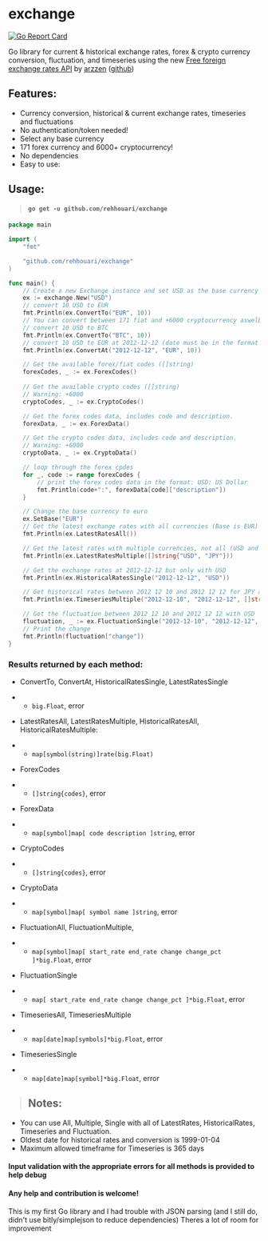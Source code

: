 # exchange
[![Go Report Card](https://goreportcard.com/badge/github.com/rehhouari/exchange)](https://goreportcard.com/report/github.com/rehhouari/exchange)

Go library for current & historical exchange rates, forex & crypto currency conversion, fluctuation, and timeseries using the new [Free foreign exchange rates API](https://exchangerate.host/#/) by [arzzen](https://github.com/arzzen/) ([github](https://github.com/arzzen/exchangerate.host))

## Features:
- Currency conversion, historical & current exchange rates, timeseries and fluctuations
- No authentication/token needed!
- Select any base currency
- 171 forex currency and 6000+ cryptocurrency!
- No dependencies
- Easy to use:

## Usage:

> #### `go get -u github.com/rehhouari/exchange` 

```go
package main

import (
	"fmt"

	"github.com/rehhouari/exchange"
)

func main() {
	// Create a new Exchange instance and set USD as the base currency for the exchange rates and conversion
	ex := exchange.New("USD")
	// convert 10 USD to EUR
	fmt.Println(ex.ConvertTo("EUR", 10))
	// You can convert between 171 fiat and +6000 cryptocurrency aswelL!
	// convert 10 USD to BTC
	fmt.Println(ex.ConvertTo("BTC", 10))
	// convert 10 USD to EUR at 2012-12-12 (date must be in the format YYYY-MM-DD)
	fmt.Println(ex.ConvertAt("2012-12-12", "EUR", 10))

	// Get the available forex/fiat codes ([]string)
	forexCodes, _ := ex.ForexCodes()
	
	// Get the available crypto codes ([]string)
	// Warning: +6000
	cryptoCodes, _ := ex.CryptoCodes()

	// Get the forex codes data, includes code and description.
	forexData, _ := ex.ForexData()

	// Get the crypto codes data, includes code and description.
	// Warning: +6000
	cryptoData, _ := ex.CryptoData()

	// loop through the forex cpdes
	for _, code := range forexCodes {
		// print the forex codes data in the format: USD: US Dollar
		fmt.Println(code+":", forexData[code]["description"])
	}

	// Change the base currency to euro
	ex.SetBase("EUR")
	// Get the latest exchange rates with all currencies (Base is EUR)
	fmt.Println(ex.LatestRatesAll())

	// Get the latest rates with multiple currencies, not all (USD and JPY only)
	fmt.Println(ex.LatestRatesMultiple([]string{"USD", "JPY"}))

	// Get the exchange rates at 2012-12-12 but only with USD
	fmt.Println(ex.HistoricalRatesSingle("2012-12-12", "USD"))

	// Get historical rates between 2012 12 10 and 2012 12 12 for JPY and GBP
	fmt.Println(ex.TimeseriesMultiple("2012-12-10", "2012-12-12", []string{"USD", "JPY"}))

	// Get the fluctuation between 2012 12 10 and 2012 12 12 with USD
	fluctuation, _ := ex.FluctuationSingle("2012-12-10", "2012-12-12", "USD")
	// Print the change
	fmt.Println(fluctuation["change"])
}

```

### Results returned by each method:
- ConvertTo, ConvertAt, HistoricalRatesSingle, LatestRatesSingle
- - `big.Float`, error
- LatestRatesAll, LatestRatesMultiple, HistoricalRatesAll, HistoricalRatesMultiple:
- - `map[symbol(string)]rate(big.Float)`
- ForexCodes
- - `[]string{codes}`, error
- ForexData
- - `map[symbol]map[
    code
    description
]string`, error
- CryptoCodes
- - `[]string{codes}`, error
- CryptoData
- - `map[symbol]map[
    symbol
    name
]string`, error
- FluctuationAll, FluctuationMultiple,
- - `map[symbol]map[
    start_rate
    end_rate
    change
    change_pct
]*big.Float`, error
- FluctuationSingle
- - `map[
    start_rate
    end_rate
    change
    change_pct
]*big.Float`, error

- TimeseriesAll, TimeseriesMultiple
- - `map[date]map[symbols]*big.Float`, error
- TimeseriesSingle
- - `map[date]map[symbol]*big.Float`, error

> ## Notes:

- You can use All, Multiple, Single with all of LatestRates, HistoricalRates, Timeseries and Fluctuation.
- Oldest date for historical rates and conversion is 1999-01-04
- Maximum allowed timeframe for Timeseries is 365 days

#### Input validation with the appropriate errors for all methods is provided to help debug

#### Any help and contribution is welcome!
This is my first Go library and I had trouble with JSON parsing (and I still do, didn't use bitly/simplejson to reduce dependencies) Theres a lot of room for improvement
